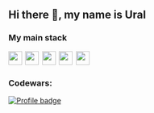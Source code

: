 ## Hi there 👋, my name is Ural

### My main stack
<img src="https://ziadoua.github.io/m3-Markdown-Badges/badges/TypeScript/typescript1.svg" height="27"/> 
<img src="https://ziadoua.github.io/m3-Markdown-Badges/badges/React/react1.svg" height="27"/> 
<img src="https://ziadoua.github.io/m3-Markdown-Badges/badges/Redux/redux2.svg" height="27"/> 
<img src="https://img.shields.io/badge/zustand-%2320232a.svg?style=for-the-badge&logo=react&logoColor=%2361DAFB" height="27"/> 
<img src="https://ziadoua.github.io/m3-Markdown-Badges/badges/TailwindCSS/tailwindcss1.svg" height="27"/> 



### Codewars:
[![Profile badge](https://www.codewars.com/users/UMAtaullin/badges/large)](https://www.codewars.com/users/UMAtaullin)
